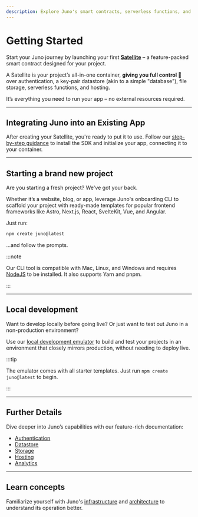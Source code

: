 ```yaml
---
description: Explore Juno's smart contracts, serverless functions, and hosting capabilities. Start building with Juno today!
---
```


# Getting Started

Start your Juno journey by launching your first **[Satellite](./create-a-satellite.mdx)** – a feature-packed smart contract designed for your project.

A Satellite is your project’s all-in-one container, **giving you full control 🔐** over authentication, a key-pair datastore (akin to a simple "database"), file storage, serverless functions, and hosting.

It’s everything you need to run your app – no external resources required.

---

## Integrating Juno into an Existing App

After creating your Satellite, you're ready to put it to use. Follow our [step-by-step guidance](setup-the-sdk) to install the SDK and initialize your app, connecting it to your container.

---

## Starting a brand new project

Are you starting a fresh project? We've got your back.

Whether it’s a website, blog, or app, leverage Juno's onboarding CLI to scaffold your project with ready-made templates for popular frontend frameworks like Astro, Next.js, React, SvelteKit, Vue, and Angular.

Just run:

```bash
npm create juno@latest
```

...and follow the prompts.

:::note

Our CLI tool is compatible with Mac, Linux, and Windows and requires [NodeJS](https://nodejs.org/en) to be installed. It also supports Yarn and pnpm.

:::

---

## Local development

Want to develop locally before going live? Or just want to test out Juno in a non-production environment?

Use our [local development emulator](./guides/local-development.md) to build and test your projects in an environment that closely mirrors production, without needing to deploy live.

:::tip

The emulator comes with all starter templates. Just run `npm create juno@latest` to begin.

:::

---

## Further Details

Dive deeper into Juno’s capabilities with our feature-rich documentation:

- [Authentication](build/authentication.md)
- [Datastore](build/datastore.md)
- [Storage](build/storage.md)
- [Hosting](build/hosting.mdx)
- [Analytics](build/analytics.md)

---

## Learn concepts

Familiarize yourself with Juno's [infrastructure](white-paper/infrastructure.md) and [architecture](white-paper/architecture.md) to understand its operation better.
